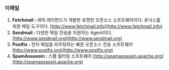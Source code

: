 ### 이메일

1. **Fetchmail :** 에릭 레이먼드가 개발한 유명한 오픈소스 소프트웨어이다. 유닉스를 위한 메일 도구이다. [http://www.fetchmail.info](http://www.fetchmail.info)
2. **Sendmail :** 다양한 메일 전송을 지원하는 Agent이다. [http://www.sendmail.org](http://www.sendmail.org)
3. **Postfix :** 전자 메일을 라우팅하는 빠른 오픈소스 전송 소프트웨어 [http://www.postfix.org](http://www.postfix.org)
4. **SpamAssassin :** 스팸 필터링 소프트웨어 [http://spamassassin.apache.org](http://spamassassin.apache.org)



